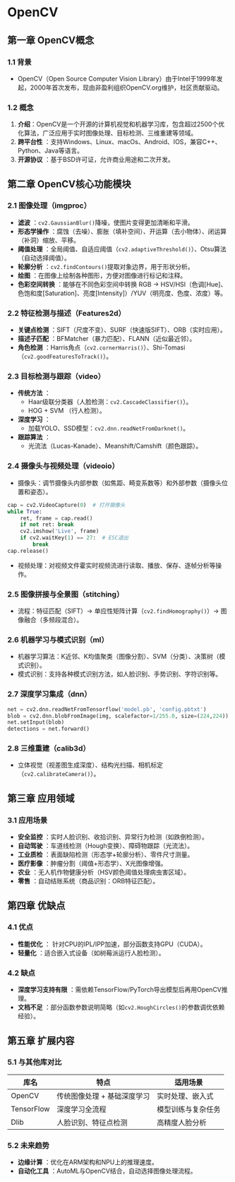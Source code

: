 # OpenCV

## 第一章 OpenCV概念

### 1.1 背景

- OpenCV（Open Source Computer Vision Library）由于Intel于1999年发起，2000年首次发布，现由非盈利组织OpenCV.org维护，社区贡献驱动。

### 1.2 概念

1. **介绍**：OpenCV是一个开源的计算机视觉和机器学习库，包含超过2500个优化算法，广泛应用于实时图像处理、目标检测、三维重建等领域。
2. **跨平台性** ：支持Windows、Linux、macOs、Android、IOS，兼容C++、Python、Java等语言。
3. **开源协议** ：基于BSD许可证，允许商业用途和二次开发。



## 第二章 OpenCV核心功能模块

### 2.1 图像处理（imgproc）

- **滤波** ：`cv2.GaussianBlur()`降噪，使图片变得更加清晰和平滑。
- **形态学操作** ：腐蚀（去噪）、膨胀（填补空间）、开运算（去小物体）、闭运算（补洞）缩放、平移。
- **阈值处理** ：全局阈值、自适应阈值（`cv2.adaptiveThreshold()`）、Otsu算法（自动选择阈值）。
- **轮廓分析** ：`cv2.findContours()`提取对象边界，用于形状分析。
- **绘图** ：在图像上绘制各种图形，方便对图像进行标记和注释。
- **色彩空间转换** ：能够在不同色彩空间中转换 RGB → HSV/HSI（色调[Hue]、色饱和度[Saturation]、亮度[Intensity]）/YUV（明亮度、色度、浓度）等。

### 2.2 特征检测与描述（Features2d）

- **关键点检测** ：SIFT（尺度不变）、SURF（快速版SIFT）、ORB（实时应用）。
- **描述子匹配** ：BFMatcher（暴力匹配）、FLANN（近似最近邻）。
- **角色检测** ：Harris角点（`cv2.cornerHarris()`）、Shi-Tomasi（`cv2.goodFeaturesToTrack()`）。

### 2.3 目标检测与跟踪（video）

- **传统方法** ：
  - Haar级联分类器（人脸检测：`cv2.CascadeClassifier()`）。
  - HOG + SVM （行人检测）。
- **深度学习** ：
  - 加载YOLO、SSD模型：`cv2.dnn.readNetFromDarknet()`。
- **跟踪算法** ：
  - 光流法（Lucas-Kanade）、Meanshift/Camshift（颜色跟踪）。

### 2.4 摄像头与视频处理（videoio）

- 摄像头：调节摄像头内部参数（如焦距、畸变系数等）和外部参数（摄像头位置和姿态）。

```python
cap = cv2.VideoCapture(0)  # 打开摄像头
while True:
    ret, frame = cap.read()
    if not ret: break
    cv2.imshow('Live', frame)
    if cv2.waitKey(1) == 27:  # ESC退出
        break
cap.release()
```

- 视频处理：对视频文件霍实时视频流进行读取、播放、保存、逐帧分析等操作。

### 2.5 图像拼接与全景图（stitching）

- 流程：特征匹配（SIFT）→  单应性矩阵计算（`cv2.findHomography()`）→  图像融合（多频段混合）。

### 2.6 机器学习与模式识别（ml）

- 机器学习算法：K近邻、K均值聚类（图像分割）、SVM（分类）、决策树（模式识别）。
- 模式识别：支持各种模式识别方法，如人脸识别、手势识别、字符识别等。

### 2.7 深度学习集成（dnn）

```python
net = cv2.dnn.readNetFromTensorflow('model.pb', 'config.pbtxt')
blob = cv2.dnn.blobFromImage(img, scalefactor=1/255.0, size=(224,224))
net.setInput(blob)
detections = net.forward()
```

### 2.8 三维重建（calib3d）

- 立体视觉（视差图生成深度）、结构光扫描、相机标定（`cv2.calibrateCamera()`）。



## 第三章 应用领域

### 3.1 应用场景

- **安全监控** ：实时人脸识别、收拾识别、异常行为检测（如跌倒检测）。
- **自动驾驶** ：车道线检测（Hough变换）、障碍物跟踪（光流法）。
- **工业质检** ：表面缺陷检测（形态学+轮廓分析）、零件尺寸测量。
- **医疗影像** ：肿瘤分割（阈值+形态学）、X光图像增强。
- **农业** ：无人机作物健康分析（HSV颜色阈值处理病虫害区域）。
- **零售** ：自动结账系统（商品识别：ORB特征匹配）。



## 第四章 优缺点

### 4.1 优点

- **性能优化** ： 针对CPU的IPL/IPP加速，部分函数支持GPU（CUDA）。
- **轻量化** ：适合嵌入式设备（如树莓派运行人脸检测）。

### 4.2 缺点

- **深度学习支持有限** ：需依赖TensorFlow/PyTorch导出模型后再用OpenCV推理。
- **文档不足** ：部分函数参数说明简略（如`cv2.HoughCircles()`的参数调优依赖经验）。



## 第五章 扩展内容

### 5.1 与其他库对比

| 库名         | 特点              | 适用场景      |
| ---------- | --------------- | --------- |
| OpenCV     | 传统图像处理 + 基础深度学习 | 实时处理、嵌入式  |
| TensorFlow | 深度学习全流程         | 模型训练与复杂任务 |
| Dlib       | 人脸识别、特征点检测      | 高精度人脸分析   |

### 5.2 未来趋势

- **边缘计算** ：优化在ARM架构和NPU上的推理速度。
- **自动化工具** ：AutoML与OpenCV结合，自动选择图像处理流程。

